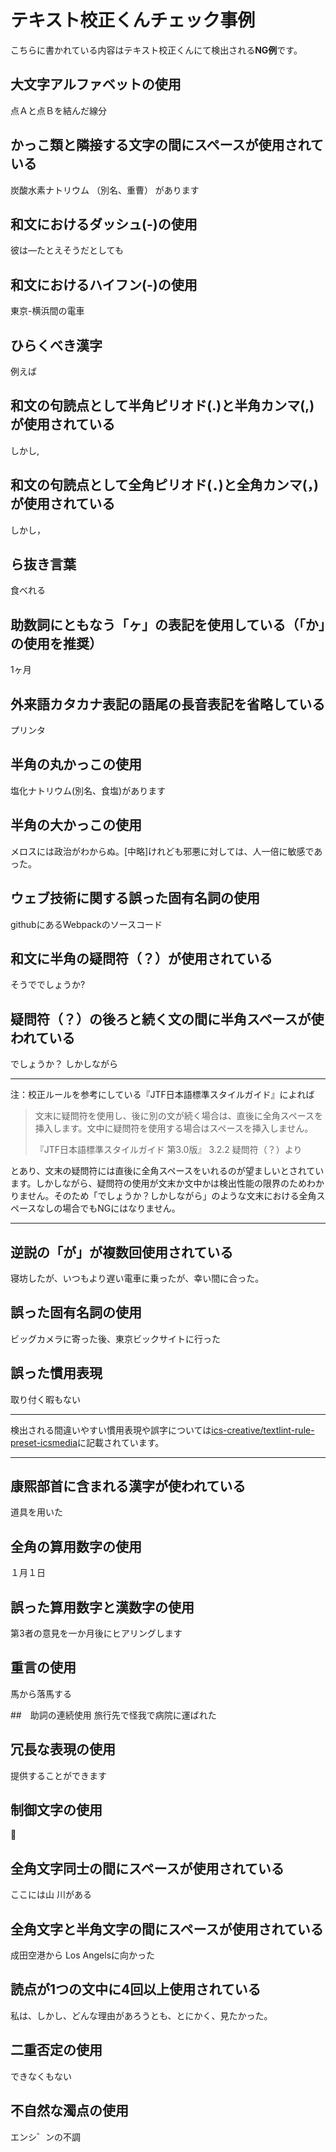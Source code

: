 # テキスト校正くんチェック事例
こちらに書かれている内容はテキスト校正くんにて検出される**NG例**です。

## 大文字アルファベットの使用
点Ａと点Ｂを結んだ線分

## かっこ類と隣接する文字の間にスペースが使用されている
炭酸水素ナトリウム （別名、重曹） があります

## 和文におけるダッシュ(-)の使用
彼は―たとえそうだとしても

## 和文におけるハイフン(-)の使用
東京-横浜間の電車

## ひらくべき漢字
例えば

## 和文の句読点として半角ピリオド(.)と半角カンマ(,)が使用されている
しかし,

## 和文の句読点として全角ピリオド(．)と全角カンマ(，)が使用されている
しかし，

## ら抜き言葉
食べれる

## 助数詞にともなう「ヶ」の表記を使用している（「か」の使用を推奨）
1ヶ月

## 外来語カタカナ表記の語尾の長音表記を省略している
プリンタ

## 半角の丸かっこの使用
塩化ナトリウム(別名、食塩)があります

## 半角の大かっこの使用
メロスには政治がわからぬ。[中略]けれども邪悪に対しては、人一倍に敏感であった。

## ウェブ技術に関する誤った固有名詞の使用
githubにあるWebpackのソースコード

## 和文に半角の疑問符（？）が使用されている
そうででしょうか?

## 疑問符（？）の後ろと続く文の間に半角スペースが使われている
でしょうか？ しかしながら

---

注：校正ルールを参考にしている『JTF日本語標準スタイルガイド』によれば

> 文末に疑問符を使用し、後に別の文が続く場合は、直後に全角スペースを挿入します。文中に疑問符を使用する場合はスペースを挿入しません。
>
> 『JTF日本語標準スタイルガイド 第3.0版』 3.2.2 疑問符（？）より

とあり、文末の疑問符には直後に全角スペースをいれるのが望ましいとされています。しかしながら、疑問符の使用が文末か文中かは検出性能の限界のためわかりません。そのため「でしょうか？しかしながら」のような文末における全角スペースなしの場合でもNGにはなりません。

---

## 逆説の「が」が複数回使用されている
寝坊したが、いつもより遅い電車に乗ったが、幸い間に合った。

## 誤った固有名詞の使用
ビッグカメラに寄った後、東京ビックサイトに行った

## 誤った慣用表現
取り付く暇もない

---

検出される間違いやすい慣用表現や誤字については[ics-creative/textlint-rule-preset-icsmedia](https://github.com/ics-creative/textlint-rule-preset-icsmedia/blob/master/dict/prh_idiom.yml)に記載されています。

---

## 康煕部首に含まれる漢字が使われている
道具を⽤いた

## 全角の算用数字の使用
１月１日

## 誤った算用数字と漢数字の使用
第3者の意見を一か月後にヒアリングします

## 重言の使用
馬から落馬する

##　助詞の連続使用
旅行先で怪我で病院に運ばれた

## 冗長な表現の使用
提供することができます

## 制御文字の使用


## 全角文字同士の間にスペースが使用されている
ここには山 川がある

## 全角文字と半角文字の間にスペースが使用されている
成田空港から Los Angelsに向かった

## 読点が1つの文中に4回以上使用されている
私は、しかし、どんな理由があろうとも、とにかく、見たかった。

## 二重否定の使用
できなくもない

## 不自然な濁点の使用
エンシ゛ンの不調
